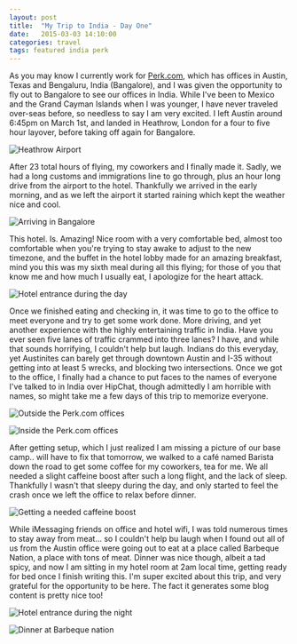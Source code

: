 ```yaml
---
layout: post
title:  "My Trip to India - Day One"
date:   2015-03-03 14:10:00
categories: travel
tags: featured india perk
---
```

As you may know I currently work for [Perk.com][perk], which has offices in Austin, Texas and Bengaluru, India (Bangalore), and I was given the opportunity to fly out to Bangalore to see our offices in India. While I've been to Mexico and the Grand Cayman Islands when I was younger, I have never traveled over-seas before, so needless to say I am very excited. I left Austin around 6:45pm on March 1st, and landed in Heathrow, London for a four to five hour layover, before taking off again for Bangalore. 

![Heathrow Airport](/assets/article_images/2015-03-03-my-trip-to-india-day-one/HeathrowAirport.jpg)

After 23 total hours of flying, my coworkers and I finally made it. Sadly, we had a long customs and immigrations line to go through, plus an hour long drive from the airport to the hotel. Thankfully we arrived in the early morning, and as we left the airport it started raining which kept the weather nice and cool. 

![Arriving in Bangalore](/assets/article_images/2015-03-03-my-trip-to-india-day-one/BangaloreArrival.jpg)

This hotel. Is. Amazing! Nice room with a very comfortable bed, almost too comfortable when you're trying to stay awake to adjust to the new timezone, and the buffet in the hotel lobby made for an amazing breakfast, mind you this was my sixth meal during all this flying; for those of you that know me and how much I usually eat, I apologize for the heart attack.

![Hotel entrance during the day](/assets/article_images/2015-03-03-my-trip-to-india-day-one/HotelEntranceDay.jpg)

Once we finished eating and checking in, it was time to go to the office to meet everyone and try to get some work done. More driving, and yet another experience with the highly entertaining traffic in India. Have you ever seen five lanes of traffic crammed into three lanes? I have, and while that sounds horrifying, I couldn't help but laugh. Indians do this everyday, yet Austinites can barely get through downtown Austin and I-35 without getting into at least 5 wrecks, and blocking two intersections. Once we got to the office, I finally had a chance to put faces to the names of everyone I've talked to in India over HipChat, though admittedly I am horrible with names, so might take me a few days of this trip to memorize everyone.

![Outside the Perk.com offices](/assets/article_images/2015-03-03-my-trip-to-india-day-one/PerkOffices.jpg)

![Inside the Perk.com offices](/assets/article_images/2015-03-03-my-trip-to-india-day-one/PerkOfficeInternal.jpg)

After getting setup, which I just realized I am missing a picture of our base camp.. will have to fix that tomorrow, we walked to a café named Barista down the road to get some coffee for my coworkers, tea for me. We all needed a slight caffeine boost after such a long flight, and the lack of sleep. Thankfully I wasn't that sleepy during the day, and only started to feel the crash once we left the office to relax before dinner.

![Getting a needed caffeine boost](/assets/article_images/2015-03-03-my-trip-to-india-day-one/Barista.jpg)

While iMessaging friends on office and hotel wifi, I was told numerous times to stay away from meat... so I couldn't help bu laugh when I found out all of us from the Austin office were going out to eat at a place called Barbeque Nation, a place with tons of meat. Dinner was nice though, albeit a tad spicy, and now I am sitting in my hotel room at 2am local time, getting ready for bed once I finish writing this. I'm super excited about this trip, and very grateful for the opportunity to be here. The fact it generates some blog content is pretty nice too!

![Hotel entrance during the night](/assets/article_images/2015-03-03-my-trip-to-india-day-one/HotelEntranceNight.jpg)

![Dinner at Barbeque nation](/assets/article_images/2015-03-03-my-trip-to-india-day-one/BarbequeNation.jpg)

[perk]: http://perk.com